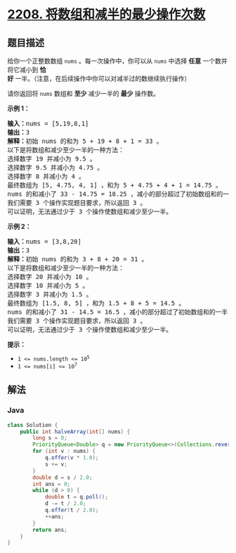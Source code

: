 # [2208. 将数组和减半的最少操作次数](https://leetcode.cn/problems/minimum-operations-to-halve-array-sum)

## 题目描述

<p>给你一个正整数数组&nbsp;<code>nums</code>&nbsp;。每一次操作中，你可以从&nbsp;<code>nums</code>&nbsp;中选择 <strong>任意</strong>&nbsp;一个数并将它减小到 <strong>恰好</strong>&nbsp;一半。（注意，在后续操作中你可以对减半过的数继续执行操作）</p>

<p>请你返回将 <code>nums</code>&nbsp;数组和 <strong>至少</strong>&nbsp;减少一半的 <strong>最少</strong>&nbsp;操作数。</p>

<p><strong>示例 1：</strong></p>

<pre><b>输入：</b>nums = [5,19,8,1]
<b>输出：</b>3
<b>解释：</b>初始 nums 的和为 5 + 19 + 8 + 1 = 33 。
以下是将数组和减少至少一半的一种方法：
选择数字 19 并减小为 9.5 。
选择数字 9.5 并减小为 4.75 。
选择数字 8 并减小为 4 。
最终数组为 [5, 4.75, 4, 1] ，和为 5 + 4.75 + 4 + 1 = 14.75 。
nums 的和减小了 33 - 14.75 = 18.25 ，减小的部分超过了初始数组和的一半，18.25 &gt;= 33/2 = 16.5 。
我们需要 3 个操作实现题目要求，所以返回 3 。
可以证明，无法通过少于 3 个操作使数组和减少至少一半。
</pre>

<p><strong>示例 2：</strong></p>

<pre><b>输入：</b>nums = [3,8,20]
<b>输出：</b>3
<strong>解释：</strong>初始 nums 的和为 3 + 8 + 20 = 31 。
以下是将数组和减少至少一半的一种方法：
选择数字 20 并减小为 10 。
选择数字 10 并减小为 5 。
选择数字 3 并减小为 1.5 。
最终数组为 [1.5, 8, 5] ，和为 1.5 + 8 + 5 = 14.5 。
nums 的和减小了 31 - 14.5 = 16.5 ，减小的部分超过了初始数组和的一半， 16.5 &gt;= 31/2 = 16.5 。
我们需要 3 个操作实现题目要求，所以返回 3 。
可以证明，无法通过少于 3 个操作使数组和减少至少一半。
</pre>

<p><strong>提示：</strong></p>

<ul>
	<li><code>1 &lt;= nums.length &lt;= 10<sup>5</sup></code></li>
	<li><code>1 &lt;= nums[i] &lt;= 10<sup>7</sup></code></li>
</ul>

## 解法

### **Java**

```java
class Solution {
    public int halveArray(int[] nums) {
        long s = 0;
        PriorityQueue<Double> q = new PriorityQueue<>(Collections.reverseOrder());
        for (int v : nums) {
            q.offer(v * 1.0);
            s += v;
        }
        double d = s / 2.0;
        int ans = 0;
        while (d > 0) {
            double t = q.poll();
            d -= t / 2.0;
            q.offer(t / 2.0);
            ++ans;
        }
        return ans;
    }
}
```
